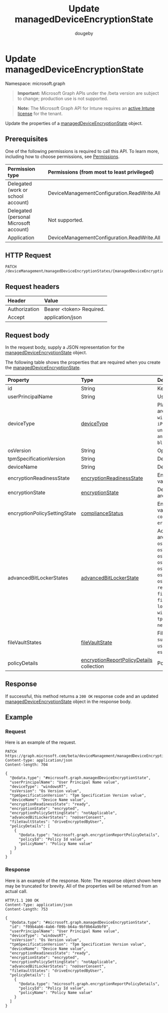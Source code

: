 ﻿---
title: "Update managedDeviceEncryptionState"
description: "Update the properties of a managedDeviceEncryptionState object."
author: "dougeby"
localization_priority: Normal
ms.prod: "intune"
doc_type: apiPageType
---

# Update managedDeviceEncryptionState

Namespace: microsoft.graph

> **Important:** Microsoft Graph APIs under the /beta version are subject to change; production use is not supported.

> **Note:** The Microsoft Graph API for Intune requires an [active Intune license](https://go.microsoft.com/fwlink/?linkid=839381) for the tenant.

Update the properties of a [managedDeviceEncryptionState](../resources/intune-deviceconfig-manageddeviceencryptionstate.md) object.

## Prerequisites

One of the following permissions is required to call this API. To learn more, including how to choose permissions, see [Permissions](/graph/permissions-reference).

| Permission type                        | Permissions (from most to least privileged) |
| :------------------------------------- | :------------------------------------------ |
| Delegated (work or school account)     | DeviceManagementConfiguration.ReadWrite.All |
| Delegated (personal Microsoft account) | Not supported.                              |
| Application                            | DeviceManagementConfiguration.ReadWrite.All |

## HTTP Request

<!-- {
  "blockType": "ignored"
}
-->

```http
PATCH /deviceManagement/managedDeviceEncryptionStates/{managedDeviceEncryptionStateId}
```

## Request headers

| Header        | Value                          |
| :------------ | :----------------------------- |
| Authorization | Bearer &lt;token&gt; Required. |
| Accept        | application/json               |

## Request body

In the request body, supply a JSON representation for the [managedDeviceEncryptionState](../resources/intune-deviceconfig-manageddeviceencryptionstate.md) object.

The following table shows the properties that are required when you create the [managedDeviceEncryptionState](../resources/intune-deviceconfig-manageddeviceencryptionstate.md).

| Property                     | Type                                                                                                          | Description                                                                                                                                                                                                                                                                                                                                                                                                                                                                                            |
| :--------------------------- | :------------------------------------------------------------------------------------------------------------ | :----------------------------------------------------------------------------------------------------------------------------------------------------------------------------------------------------------------------------------------------------------------------------------------------------------------------------------------------------------------------------------------------------------------------------------------------------------------------------------------------------- |
| id                           | String                                                                                                        | Key of the entity.                                                                                                                                                                                                                                                                                                                                                                                                                                                                                     |
| userPrincipalName            | String                                                                                                        | User name                                                                                                                                                                                                                                                                                                                                                                                                                                                                                              |
| deviceType                   | [deviceType](../resources/intune-shared-devicetype.md)                                                        | Platform of the device. Possible values are: `desktop`, `windowsRT`, `winMO6`, `nokia`, `windowsPhone`, `mac`, `winCE`, `winEmbedded`, `iPhone`, `iPad`, `iPod`, `android`, `iSocConsumer`, `unix`, `macMDM`, `holoLens`, `surfaceHub`, `androidForWork`, `androidEnterprise`, `blackberry`, `palm`, `unknown`.                                                                                                                                                                                        |
| osVersion                    | String                                                                                                        | Operating system version of the device                                                                                                                                                                                                                                                                                                                                                                                                                                                                 |
| tpmSpecificationVersion      | String                                                                                                        | Device TPM Version                                                                                                                                                                                                                                                                                                                                                                                                                                                                                     |
| deviceName                   | String                                                                                                        | Device name                                                                                                                                                                                                                                                                                                                                                                                                                                                                                            |
| encryptionReadinessState     | [encryptionReadinessState](../resources/intune-deviceconfig-encryptionreadinessstate.md)                      | Encryption readiness state. Possible values are: `notReady`, `ready`.                                                                                                                                                                                                                                                                                                                                                                                                                                  |
| encryptionState              | [encryptionState](../resources/intune-deviceconfig-encryptionstate.md)                                        | Device encryption state. Possible values are: `notEncrypted`, `encrypted`.                                                                                                                                                                                                                                                                                                                                                                                                                             |
| encryptionPolicySettingState | [complianceStatus](../resources/intune-shared-compliancestatus.md)                                            | Encryption policy setting state. Possible values are: `unknown`, `notApplicable`, `compliant`, `remediated`, `nonCompliant`, `error`, `conflict`, `notAssigned`.                                                                                                                                                                                                                                                                                                                                       |
| advancedBitLockerStates      | [advancedBitLockerState](../resources/intune-deviceconfig-advancedbitlockerstate.md)                          | Advanced BitLocker State. Possible values are: `success`, `noUserConsent`, `osVolumeEncryptionMethodMismatch`, `osVolumeTpmRequired`, `osVolumeTpmOnlyRequired`, `osVolumeTpmPinRequired`, `osVolumeTpmStartupKeyRequired`, `osVolumeTpmPinStartupKeyRequired`, `osVolumeUnprotected`, `recoveryKeyBackupFailed`, `fixedDriveNotEncrypted`, `fixedDriveEncryptionMethodMismatch`, `loggedOnUserNonAdmin`, `windowsRecoveryEnvironmentNotConfigured`, `tpmNotAvailable`, `tpmNotReady`, `networkError`. |
| fileVaultStates              | [fileVaultState](../resources/intune-deviceconfig-filevaultstate.md)                                          | FileVault State. Possible values are: `success`, `driveEncryptedByUser`, `userDeferredEncryption`, `escrowNotEnabled`.                                                                                                                                                                                                                                                                                                                                                                                 |
| policyDetails                | [encryptionReportPolicyDetails](../resources/intune-deviceconfig-encryptionreportpolicydetails.md) collection | Policy Details                                                                                                                                                                                                                                                                                                                                                                                                                                                                                         |

## Response

If successful, this method returns a `200 OK` response code and an updated [managedDeviceEncryptionState](../resources/intune-deviceconfig-manageddeviceencryptionstate.md) object in the response body.

## Example

### Request

Here is an example of the request.

```http
PATCH https://graph.microsoft.com/beta/deviceManagement/managedDeviceEncryptionStates/{managedDeviceEncryptionStateId}
Content-type: application/json
Content-length: 704

{
  "@odata.type": "#microsoft.graph.managedDeviceEncryptionState",
  "userPrincipalName": "User Principal Name value",
  "deviceType": "windowsRT",
  "osVersion": "Os Version value",
  "tpmSpecificationVersion": "Tpm Specification Version value",
  "deviceName": "Device Name value",
  "encryptionReadinessState": "ready",
  "encryptionState": "encrypted",
  "encryptionPolicySettingState": "notApplicable",
  "advancedBitLockerStates": "noUserConsent",
  "fileVaultStates": "driveEncryptedByUser",
  "policyDetails": [
    {
      "@odata.type": "microsoft.graph.encryptionReportPolicyDetails",
      "policyId": "Policy Id value",
      "policyName": "Policy Name value"
    }
  ]
}
```

### Response

Here is an example of the response. Note: The response object shown here may be truncated for brevity. All of the properties will be returned from an actual call.

```http
HTTP/1.1 200 OK
Content-Type: application/json
Content-Length: 753

{
  "@odata.type": "#microsoft.graph.managedDeviceEncryptionState",
  "id": "f09b4ab6-4ab6-f09b-b64a-9bf0b64a9bf0",
  "userPrincipalName": "User Principal Name value",
  "deviceType": "windowsRT",
  "osVersion": "Os Version value",
  "tpmSpecificationVersion": "Tpm Specification Version value",
  "deviceName": "Device Name value",
  "encryptionReadinessState": "ready",
  "encryptionState": "encrypted",
  "encryptionPolicySettingState": "notApplicable",
  "advancedBitLockerStates": "noUserConsent",
  "fileVaultStates": "driveEncryptedByUser",
  "policyDetails": [
    {
      "@odata.type": "microsoft.graph.encryptionReportPolicyDetails",
      "policyId": "Policy Id value",
      "policyName": "Policy Name value"
    }
  ]
}
```

